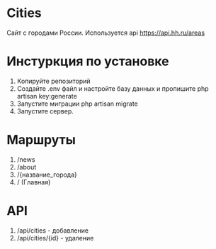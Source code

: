 # Cities
 Сайт с городами России. Используется api https://api.hh.ru/areas
 # Инстуркция по установке
 1. Копируйте репозиторий
 2. Создайте .env файл и настройте базу данных и пропишите php artisan key:generate
 3. Запустите миграции php artisan migrate
 4. Запустите сервер.
    
 # Маршруты
 1. /news
 2. /about
 3. /{название_города}
 4. / (Главная)

# API
1. /api/cities - добавление
2. /api/cities/{id} - удаление

